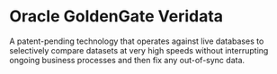 # Oracle GoldenGate Veridata
A patent-pending technology that operates against live databases to selectively compare datasets at very high speeds without interrupting ongoing business processes and then fix any out-of-sync data.
